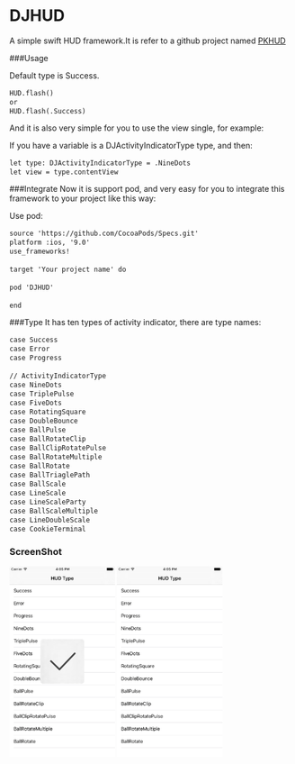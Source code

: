# DJHUD

A simple swift HUD framework.It is refer to a github project named [PKHUD](https://github.com/pkluz/PKHUD)

###Usage

Default type is Success.
	
	HUD.flash() 
	or
	HUD.flash(.Success)
	
And it is also very simple for you to use the view single, for example:

If you have a variable is a DJActivityIndicatorType type, and then:
	
	let type: DJActivityIndicatorType = .NineDots
	let view = type.contentView

###Integrate
Now it is support pod, and very easy for you to integrate this framework to your project like this way:
	
Use pod:
	
	source 'https://github.com/CocoaPods/Specs.git'
	platform :ios, '9.0'
	use_frameworks!

	target 'Your project name' do

	pod 'DJHUD'

	end
	
###Type
It has ten types of activity indicator, there are type names:

	case Success
    case Error
    case Progress
    
    // ActivityIndicatorType
    case NineDots
    case TriplePulse
    case FiveDots
    case RotatingSquare
    case DoubleBounce
    case BallPulse
    case BallRotateClip
    case BallClipRotatePulse
    case BallRotateMultiple
    case BallRotate
    case BallTriaglePath
    case BallScale
    case LineScale
    case LineScaleParty
    case BallScaleMultiple
    case LineDoubleScale
    case CookieTerminal
	
### ScreenShot

<img src="https://github.com/dyljqq/DJHUD/raw/master/ScreenShot/1.png" width="187.5" height="337.5"/> 
<img src="https://github.com/dyljqq/DJHUD/raw/master/ScreenShot/2.png" width="187.5" height="337.5"/>